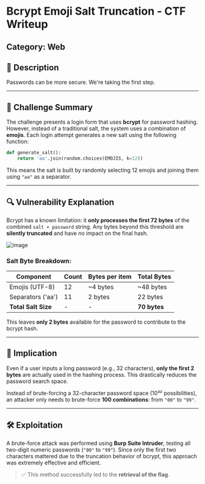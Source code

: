 
# Bcrypt Emoji Salt Truncation - CTF Writeup

## Category: Web  

## 📝 Description
Passwords can be more secure. We're taking the first step.   


---

## 📌 Challenge Summary

The challenge presents a login form that uses **bcrypt** for password hashing. However, instead of a traditional salt, the system uses a combination of **emojis**. Each login attempt generates a new salt using the following function:

```python
def generate_salt():
    return 'aa'.join(random.choices(EMOJIS, k=12))
```

This means the salt is built by randomly selecting 12 emojis and joining them using `"aa"` as a separator.

---

## 🔍 Vulnerability Explanation

Bcrypt has a known limitation: it **only processes the first 72 bytes** of the combined `salt + password` string. Any bytes beyond this threshold are **silently truncated** and have no impact on the final hash.

![image](https://github.com/user-attachments/assets/e4657dd0-e6ca-47a4-aa81-d4f4532a111b)

### Salt Byte Breakdown:

| Component             | Count   | Bytes per item | Total Bytes |
|-----------------------|---------|----------------|-------------|
| Emojis (UTF-8)        | 12      | ~4 bytes       | ~48 bytes   |
| Separators ('aa')     | 11      | 2 bytes        | 22 bytes    |
| **Total Salt Size**   | -       | -              | **70 bytes** |

This leaves **only 2 bytes** available for the password to contribute to the bcrypt hash.

---

## 🚨 Implication

Even if a user inputs a long password (e.g., 32 characters), **only the first 2 bytes** are actually used in the hashing process. This drastically reduces the password search space.

Instead of brute-forcing a 32-character password space (10³² possibilities), an attacker only needs to brute-force **100 combinations**: from `"00"` to `"99"`.

---

## 🛠️ Exploitation

A brute-force attack was performed using **Burp Suite Intruder**, testing all two-digit numeric passwords (`"00"` to `"99"`). Since only the first two characters mattered due to the truncation behavior of bcrypt, this approach was extremely effective and efficient.

> ✅ This method successfully led to the **retrieval of the flag**.





